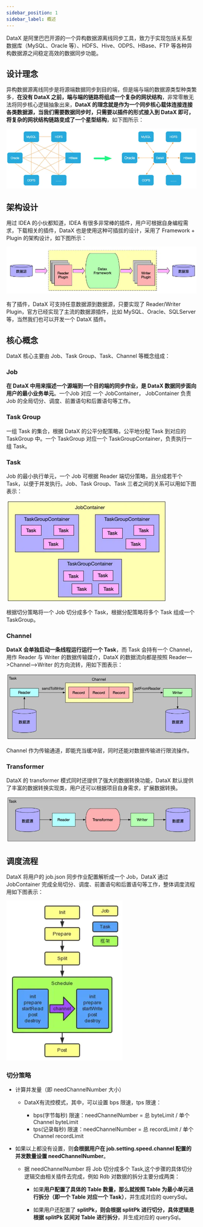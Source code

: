 ```yaml
---
sidebar_position: 1
sidebar_label: 概述
---
```

DataX 是阿里巴巴开源的一个异构数据源离线同步工具，致力于实现包括关系型数据库（MySQL、Oracle 等）、HDFS、Hive、ODPS、HBase、FTP 等各种异构数据源之间稳定高效的数据同步功能。

## 设计理念

异构数据源离线同步是将源端数据同步到目的端，但是端与端的数据源类型种类繁多，**在没有 DataX 之前，端与端的链路将组成一个复杂的网状结构**，非常零散无法将同步核心逻辑抽象出来，**DataX 的理念就是作为一个同步核心载体连接连接各类数据源，当我们需要数据同步时，只需要以插件的形式接入到 DataX 即可，将复杂的网状结构链路变成了一个星型结构**，如下图所示：

![概念](./img/gainian.webp)

## 架构设计

用过 IDEA 的小伙都知道，IDEA 有很多非常棒的插件，用户可根据自身编程需求，下载相关的插件，DataX 也是使用这种可插拔的设计，采用了 Framework + Plugin 的架构设计，如下图所示：

![概念](./img/jiagousheji.webp)

有了插件，DataX 可支持任意数据源到数据源，只要实现了 Reader/Writer Plugin，官方已经实现了主流的数据源插件，比如 MySQL、Oracle、SQLServer 等，当然我们也可以开发一个 DataX 插件。

## 核心概念

DataX 核心主要由 Job、Task Group、Task、Channel 等概念组成：

### Job

**在 DataX 中用来描述一个源端到一个目的端的同步作业，是 DataX 数据同步面向用户的最小业务单元**。一个Job 对应 一个 JobContainer， JobContainer 负责 Job 的全局切分、调度、前置语句和后置语句等工作。

### Task Group

一组 Task 的集合，根据 DataX 的公平分配策略，公平地分配 Task 到对应的 TaskGroup 中。一个 TaskGroup 对应一个 TaskGroupContainer，负责执行一组 Task。

### Task

Job 的最小执行单元，一个 Job 可根据 Reader 端切分策略，且分成若干个 Task，以便于并发执行。Job、Task Group、Task 三者之间的关系可以用如下图表示：

![概念](./img/jiagou2.webp)

根据切分策略将一个 Job 切分成多个 Task，根据分配策略将多个 Task 组成一个 TaskGroup。

### Channel

**DataX 会单独启动一条线程运行运行一个 Task**，而 Task 会持有一个 Channel，用作 Reader 与 Writer 的数据传输媒介，DataX 的数据流向都是按照 Reader—>Channel—>Writer 的方向流转，用如下图表示：

![概念](./img/jiagou3.webp)

Channel 作为传输通道，即能充当缓冲层，同时还能对数据传输进行限流操作。

### Transformer

DataX 的 transformer 模式同时还提供了强大的数据转换功能，DataX 默认提供了丰富的数据转换实现类，用户还可以根据项目自身需求，扩展数据转换。

![概念](./img/zhuanghuang.webp)

## 调度流程

DataX 将用户的 job.json 同步作业配置解析成一个 Job，DataX 通过 JobContainer 完成全局切分、调度、前置语句和后置语句等工作，整体调度流程用如下图表示：

![概念](./img/diaoduliuc.webp)

### 切分策略

- 计算并发量（即 needChannelNumber 大小）
    - DataX有流控模式，其中，可以设置 bps 限速，tps 限速：

        - bps(字节每秒) 限速：needChannelNumber = 总 byteLimit / 单个 Channel byteLimit
        - tps(记录每秒) 限速：needChannelNumber = 总 recordLimit / 单个 Channel recordLimit

- 如果以上都没有设置，则**会根据用户在 job.setting.speed.channel 配置的并发数量设置 needChannelNumber**。

    - 据 needChannelNumber 将 Job 切分成多个 Task,这个步骤的具体切分逻辑交由相关插件去完成，例如 Rdb 对数据的拆分主要分成两类：

        - 如果**用户配置了具体的 Table 数量，那么就按照 Table 为最小单元进行拆分（即一个 Table 对应一个 Task）**，并生成对应的 querySql。

        - 如果用户还配置了 **splitPk，则会根据 splitPk 进行切分，具体逻辑是根据 splitPk 区间对 Table 进行拆分**，并生成对应的 querySql。
